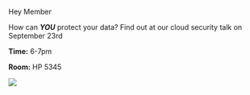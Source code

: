 <!-- title: Meeting: Protecting Yourself in a Cloud First World -->
<!-- author: Club Executive -->

Hey Member

How can ***YOU*** protect your data? Find out at our cloud security talk on September 23rd

**Time:** 6-7pm

**Room:** HP 5345

![](/img/workshops/cloudfirstworld.png)
